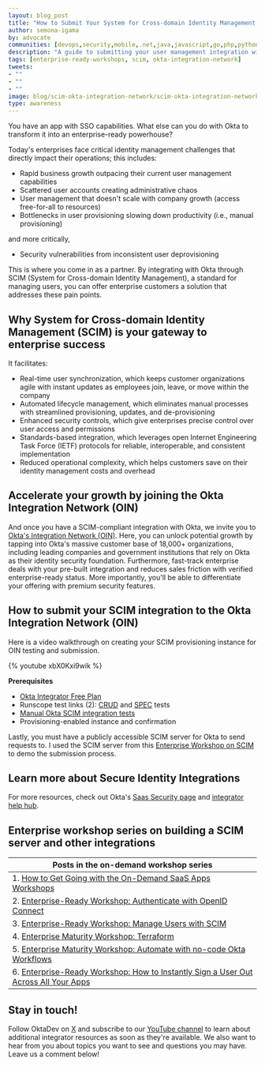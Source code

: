 ```yaml
---
layout: blog_post
title: "How to Submit Your System for Cross-domain Identity Management (SCIM) Integration to the Okta Integration Network"
author: semona-igama
by: advocate
communities: [devops,security,mobile,.net,java,javascript,go,php,python,ruby]
description: "A guide to submitting your user management integration with SCIM to the Okta Integration Network as an added secure feature to offer your enterprise customers."
tags: [enterprise-ready-workshops, scim, okta-integration-network]
tweets:
- ""
- ""
- ""
image: blog/scim-okta-integration-network/scim-okta-integration-network.jpg
type: awareness
---
```


You have an app with SSO capabilities. What else can you do with Okta to transform it into an enterprise-ready powerhouse?

Today's enterprises face critical identity management challenges that directly impact their operations; this includes:

- Rapid business growth outpacing their current user management capabilities
- Scattered user accounts creating administrative chaos
- User management that doesn't scale with company growth (access free-for-all to resources)
- Bottlenecks in user provisioning slowing down productivity (i.e., manual provisioning)

and more critically, 

- Security vulnerabilities from inconsistent user deprovisioning

This is where you come in as a partner. By integrating with Okta through SCIM (System for Cross-domain Identity Management), a standard for managing users, you can offer enterprise customers a solution that addresses these pain points.

## Why System for Cross-domain Identity Management (SCIM) is your gateway to enterprise success

It facilitates:
- Real-time user synchronization, which keeps customer organizations agile with instant updates as employees join, leave, or move within the company 
- Automated lifecycle management, which eliminates manual processes with streamlined provisioning, updates, and de-provisioning 
- Enhanced security controls, which give enterprises precise control over user access and permissions
- Standards-based integration, which leverages open Internet Engineering Task Force (IETF) protocols for reliable, interoperable, and consistent implementation
- Reduced operational complexity, which helps customers save on their identity management costs and overhead

## Accelerate your growth by joining the Okta Integration Network (OIN)
And once you have a SCIM-compliant integration with Okta, we invite you to [Okta's Integration Network (OIN)](https://www.okta.com/integrations/). Here, you can unlock potential growth by tapping into Okta's massive customer base of 18,000+ organizations, including leading companies and government institutions that rely on Okta as their identity security foundation. Furthermore, fast-track enterprise deals with your pre-built integration and reduces sales friction with verified enterprise-ready status. More importantly, you'll be able to differentiate your offering with premium security features.

## How to submit your SCIM integration to the Okta Integration Network (OIN)
Here is a video walkthrough on creating your SCIM provisioning instance for OIN testing and submission.

{% youtube xbX0Kxi9wik %}

**Prerequisites**
- [Okta Integrator Free Plan](https://developer.okta.com/signup/)
- Runscope test links (2): [CRUD](https://developer.okta.com/docs/guides/submit-oin-app/scim/main/#runscope-crud-tests) and [SPEC](https://developer.okta.com/docs/guides/scim-provisioning-integration-prepare/main/#test-your-scim-api) tests
- [Manual Okta SCIM integration tests](https://developer.okta.com/docs/guides/submit-oin-app/scim/main/#manual-okta-scim-integration-tests)
- Provisioning-enabled instance and confirmation

Lastly, you must have a publicly accessible SCIM server for Okta to send requests to. I used the SCIM server from this [Enterprise Workshop on SCIM](/blog/2023/07/28/scim-workshop) to demo the submission process.

## Learn more about Secure Identity Integrations
For more resources, check out Okta's [Saas Security page](https://www.okta.com/saas-security/) and [integrator help hub](https://support.okta.com/help/s/product-hub/application-integrations?language=en_US).

## Enterprise workshop series on building a SCIM server and other integrations

|Posts in the on-demand workshop series|
| --- |
| 1. [How to Get Going with the On-Demand SaaS Apps Workshops](/blog/2023/07/27/enterprise-ready-getting-started) |
| 2. [Enterprise-Ready Workshop: Authenticate with OpenID Connect](/blog/2023/07/28/oidc_workshop) |
| 3. [Enterprise-Ready Workshop: Manage Users with SCIM](/blog/2023/07/28/scim-workshop) |
| 4. [Enterprise Maturity Workshop: Terraform](/blog/2023/07/28/terraform-workshop) |
| 5. [Enterprise Maturity Workshop: Automate with no-code Okta Workflows](/blog/2023/09/15/workflows-workshop) |
| 6. [Enterprise-Ready Workshop: How to Instantly Sign a User Out Across All Your Apps](/blog/2024/04/30/express-universal-logout) |

## Stay in touch!
Follow OktaDev on [X](https://twitter.com/oktadev) and subscribe to our [YouTube channel](https://www.youtube.com/c/OktaDev/) to learn about additional integrator resources as soon as they're available. We also want to hear from you about topics you want to see and questions you may have. Leave us a comment below!

